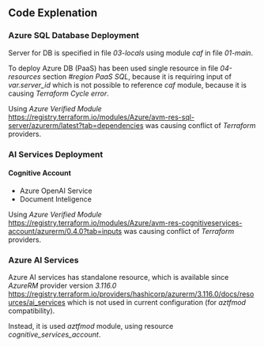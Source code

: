 ## Code Explenation
### Azure SQL Database Deployment
Server for DB is specified in file *03-locals* using module *caf* in file *01-main*.

To deploy Azure DB (PaaS) has been used single resource in file *04-resources* section *#region PaaS SQL*, because it is requiring input of *var.server_id* which is not possible to reference *caf* module, because it is causing *Terraform Cycle error*.

Using *Azure Verified Module* https://registry.terraform.io/modules/Azure/avm-res-sql-server/azurerm/latest?tab=dependencies was causing conflict of *Terraform* providers.

### AI Services Deployment
#### Cognitive Account
- Azure OpenAI Service
- Document Inteligence

Using *Azure Verified Module* https://registry.terraform.io/modules/Azure/avm-res-cognitiveservices-account/azurerm/0.4.0?tab=inputs was causing conflict of *Terraform* providers.

### Azure AI Services
Azure AI services has standalone resource, which is available since *AzureRM* provider version *3.116.0* https://registry.terraform.io/providers/hashicorp/azurerm/3.116.0/docs/resources/ai_services which is not used in current configuration (for *aztfmod* compatibility).

Instead, it is used *aztfmod* module, using resource *cognitive_services_account*.